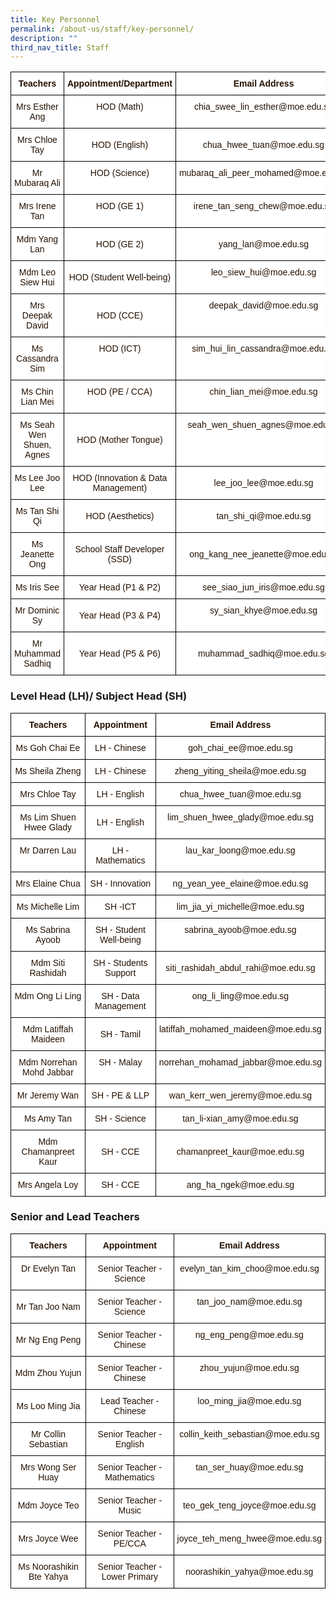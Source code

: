 ```yaml
---
title: Key Personnel
permalink: /about-us/staff/key-personnel/
description: ""
third_nav_title: Staff
---
```

<style type="text/css">
.tg  {border-collapse:collapse;border-spacing:0;}
.tg td{border-color:black;border-style:solid;border-width:1px;font-family:Arial, sans-serif;font-size:14px;
  overflow:hidden;padding:10px 5px;word-break:normal;}
.tg th{border-color:black;border-style:solid;border-width:1px;font-family:Arial, sans-serif;font-size:14px;
  font-weight:normal;overflow:hidden;padding:10px 5px;word-break:normal;}
.tg .tg-4fvk{background-color:#FFF;color:#241102;text-align:center;vertical-align:middle}
.tg .tg-fy9d{background-color:#FFF;color:#241102;font-weight:bold;text-align:center;vertical-align:top}
.tg .tg-bbr4{background-color:#FFF;color:#241102;text-align:center;vertical-align:top}
</style>
<table class="tg">
<thead>
  <tr>
    <th class="tg-fy9d">Teachers</th>
    <th class="tg-fy9d">Appointment/Department</th>
    <th class="tg-fy9d">Email Address</th>
  </tr>
</thead>
<tbody>
  <tr>
    <td class="tg-4fvk">Mrs Esther Ang</td>
    <td class="tg-bbr4"><span style="background-color:initial">HOD (Math)</span></td>
    <td class="tg-bbr4"><span style="font-weight:normal">chia_swee_lin_esther@moe.edu.sg</span></td>
  </tr>
  <tr>
    <td class="tg-4fvk"> Mrs Chloe Tay</td>
    <td class="tg-4fvk"> HOD (English)</td>
    <td class="tg-4fvk">chua_hwee_tuan@moe.edu.sg </td>
  </tr>
  <tr>
    <td class="tg-4fvk">Mr Mubaraq Ali</td>
    <td class="tg-bbr4"><span style="background-color:initial">HOD (Science)</span></td>
    <td class="tg-bbr4"><span style="font-weight:normal">mubaraq_ali_peer_mohamed@moe.edu.sg</span></td>
  </tr>
  <tr>
    <td class="tg-4fvk">Mrs Irene Tan</td>
    <td class="tg-bbr4"><span style="background-color:initial">HOD (GE 1)</span></td>
    <td class="tg-bbr4"><span style="font-weight:normal">irene_tan_seng_chew@moe.edu.sg</span></td>
  </tr>
  <tr>
    <td class="tg-4fvk">Mdm Yang Lan </td>
    <td class="tg-4fvk">  HOD (GE 2)  </td>
    <td class="tg-4fvk">yang_lan@moe.edu.sg </td>
  </tr>
  <tr>
    <td class="tg-bbr4"><span style="background-color:initial">Mdm Leo Siew Hui</span></td>
    <td class="tg-4fvk">HOD (Student Well-being)</td>
    <td class="tg-bbr4"><span style="font-weight:normal">leo_siew_hui@moe.edu.sg</span></td>
  </tr>
  <tr>
    <td class="tg-bbr4"><span style="background-color:initial">Mrs Deepak David</span></td>
    <td class="tg-4fvk">HOD (CCE)</td>
    <td class="tg-bbr4"><span style="font-weight:normal">deepak_david@moe.edu.sg</span></td>
  </tr>
  <tr>
    <td class="tg-4fvk">Ms Cassandra Sim</td>
    <td class="tg-bbr4"><span style="background-color:initial">HOD (ICT)</span></td>
    <td class="tg-bbr4"><span style="font-weight:normal">sim_hui_lin_cassandra@moe.edu.sg</span></td>
  </tr>
  <tr>
    <td class="tg-4fvk">Ms Chin Lian Mei</td>
    <td class="tg-bbr4"><span style="background-color:initial">HOD (PE / CCA)</span></td>
    <td class="tg-bbr4"><span style="font-weight:normal">chin_lian_mei@moe.edu.sg</span></td>
  </tr>
  <tr>
    <td class="tg-bbr4"><span style="background-color:initial">Ms Seah Wen Shuen, Agnes</span></td>
    <td class="tg-4fvk">HOD (Mother Tongue)</td>
    <td class="tg-bbr4"><span style="font-weight:normal">seah_wen_shuen_agnes@moe.edu.sg</span></td>
  </tr>
  <tr>
    <td class="tg-4fvk">Ms Lee Joo Lee </td>
    <td class="tg-4fvk">HOD (Innovation &amp; Data Management)  </td>
    <td class="tg-4fvk">lee_joo_lee@moe.edu.sg </td>
  </tr>
  <tr>
    <td class="tg-4fvk"> Ms Tan Shi Qi</td>
    <td class="tg-4fvk"> HOD (Aesthetics)</td>
    <td class="tg-4fvk">tan_shi_qi@moe.edu.sg </td>
  </tr>
  <tr>
    <td class="tg-4fvk"> Ms Jeanette Ong</td>
    <td class="tg-4fvk">School Staff Developer (SSD)</td>
    <td class="tg-4fvk">ong_kang_nee_jeanette@moe.edu.sg</td>
  </tr>
  <tr>
    <td class="tg-bbr4"><span style="background-color:initial">Ms Iris See </span></td>
    <td class="tg-4fvk">Year Head (P1 &amp; P2)</td>
    <td class="tg-4fvk">see_siao_jun_iris@moe.edu.sg</td>
  </tr>
  <tr>
    <td class="tg-bbr4"><span style="background-color:initial">Mr Dominic Sy</span></td>
    <td class="tg-4fvk">Year Head (P3 &amp; P4)</td>
    <td class="tg-bbr4"><span style="background-color:initial">sy_sian_khye@moe.edu.sg</span></td>
  </tr>
  <tr>
    <td class="tg-bbr4"><span style="background-color:initial">Mr Muhammad Sadhiq</span></td>
    <td class="tg-4fvk">Year Head (P5 &amp; P6)</td>
    <td class="tg-4fvk">muhammad_sadhiq@moe.edu.sg <br></td>
  </tr>
</tbody>
</table>

<h3>Level Head (LH)/ Subject Head (SH)</h3>

<style type="text/css">
.tg  {border-collapse:collapse;border-spacing:0;}
.tg td{border-color:black;border-style:solid;border-width:1px;font-family:Arial, sans-serif;font-size:14px;
  overflow:hidden;padding:10px 5px;word-break:normal;}
.tg th{border-color:black;border-style:solid;border-width:1px;font-family:Arial, sans-serif;font-size:14px;
  font-weight:normal;overflow:hidden;padding:10px 5px;word-break:normal;}
.tg .tg-4fvk{background-color:#FFF;color:#241102;text-align:center;vertical-align:middle}
.tg .tg-fy9d{background-color:#FFF;color:#241102;font-weight:bold;text-align:center;vertical-align:top}
.tg .tg-bbr4{background-color:#FFF;color:#241102;text-align:center;vertical-align:top}
</style>
<table class="tg">
<thead>
  <tr>
    <th class="tg-fy9d">Teachers</th>
    <th class="tg-fy9d">Appointment</th>
    <th class="tg-fy9d">Email Address</th>
  </tr>
</thead>
<tbody>
  <tr>
    <td class="tg-bbr4"><span style="background-color:initial">Ms Goh Chai Ee</span></td>
    <td class="tg-4fvk"> LH - Chinese</td>
    <td class="tg-bbr4"><span style="font-weight:400;color:#241102">goh_chai_ee@moe.edu.sg</span></td>
  </tr>
  <tr>
    <td class="tg-4fvk"> Ms Sheila Zheng</td>
    <td class="tg-4fvk"> LH - Chinese</td>
    <td class="tg-4fvk">zheng_yiting_sheila@moe.edu.sg </td>
  </tr>
  <tr>
    <td class="tg-bbr4"><span style="background-color:initial">Mrs Chloe Tay</span></td>
    <td class="tg-4fvk">LH - English</td>
    <td class="tg-bbr4"><span style="font-weight:400;color:#241102">chua_hwee_tuan@moe.edu.sg</span></td>
  </tr>
  <tr>
    <td class="tg-4fvk">Ms Lim Shuen Hwee Glady </td>
    <td class="tg-4fvk">LH - English</td>
    <td class="tg-bbr4">lim_shuen_hwee_glady@moe.edu.sg </td>
  </tr>
  <tr>
    <td class="tg-bbr4"><span style="background-color:initial">Mr Darren Lau</span></td>
    <td class="tg-4fvk">LH - Mathematics</td>
    <td class="tg-bbr4"><span style="font-weight:400;color:#241102">lau_kar_loong@moe.edu.sg</span></td>
  </tr>
  <tr>
    <td class="tg-bbr4"><span style="background-color:initial">Mrs Elaine Chua</span></td>
    <td class="tg-4fvk">SH - Innovation</td>
    <td class="tg-bbr4"><span style="font-weight:400;color:#241102">ng_yean_yee_elaine@moe.edu.sg</span></td>
  </tr>
  <tr>
    <td class="tg-bbr4"><span style="background-color:initial">Ms Michelle Lim</span></td>
    <td class="tg-4fvk">SH -ICT</td>
    <td class="tg-bbr4"><span style="font-weight:400;color:#241102">lim_jia_yi_michelle@moe.edu.sg</span></td>
  </tr>
  <tr>
    <td class="tg-bbr4"><span style="background-color:initial">Ms Sabrina Ayoob</span></td>
    <td class="tg-4fvk">SH - Student Well-being</td>
    <td class="tg-bbr4"><span style="font-weight:400;color:#241102">sabrina_ayoob@moe.edu.sg</span></td>
  </tr>
  <tr>
    <td class="tg-4fvk"> Mdm Siti Rashidah</td>
    <td class="tg-4fvk"> SH - Students Support</td>
    <td class="tg-4fvk">siti_rashidah_abdul_rahi@moe.edu.sg </td>
  </tr>
  <tr>
    <td class="tg-bbr4"><span style="background-color:initial">Mdm Ong Li Ling</span></td>
    <td class="tg-4fvk">SH - Data Management</td>
    <td class="tg-bbr4"><span style="font-weight:400;color:#241102">ong_li_ling@moe.edu.sg</span></td>
  </tr>
  <tr>
    <td class="tg-bbr4"><span style="background-color:initial">Mdm Latiffah Maideen</span></td>
    <td class="tg-4fvk">SH - Tamil</td>
    <td class="tg-bbr4"><span style="font-weight:400;color:#241102">latiffah_mohamed_maideen@moe.edu.sg</span></td>
  </tr>
  <tr>
    <td class="tg-4fvk">Mdm Norrehan Mohd Jabbar</td>
    <td class="tg-bbr4"><span style="background-color:initial">SH - Malay</span></td>
    <td class="tg-bbr4"><span style="font-weight:400;color:#241102">norrehan_mohamad_jabbar@moe.edu.sg</span></td>
  </tr>
  <tr>
    <td class="tg-bbr4"><span style="background-color:initial">Mr Jeremy Wan</span></td>
    <td class="tg-4fvk">SH - PE &amp; LLP</td>
    <td class="tg-bbr4"><span style="font-weight:400;color:#241102">wan_kerr_wen_jeremy@moe.edu.sg</span></td>
  </tr>
  <tr>
    <td class="tg-4fvk">Ms Amy Tan     </td>
    <td class="tg-4fvk">SH - Science</td>
    <td class="tg-4fvk">tan_li-xian_amy@moe.edu.sg </td>
  </tr>
  <tr>
    <td class="tg-4fvk"> Mdm Chamanpreet Kaur</td>
    <td class="tg-4fvk">SH - CCE</td>
    <td class="tg-4fvk">chamanpreet_kaur@moe.edu.sg</td>
  </tr>
	  <tr><td class="tg-4fvk"> Mrs Angela Loy</td>
    <td class="tg-4fvk">SH - CCE</td>
    <td class="tg-4fvk">ang_ha_ngek@moe.edu.sg</td>
</tr></tbody>
</table>

<h3>Senior and Lead Teachers</h3>

<style type="text/css">
.tg  {border-collapse:collapse;border-spacing:0;}
.tg td{border-color:black;border-style:solid;border-width:1px;font-family:Arial, sans-serif;font-size:14px;
  overflow:hidden;padding:10px 5px;word-break:normal;}
.tg th{border-color:black;border-style:solid;border-width:1px;font-family:Arial, sans-serif;font-size:14px;
  font-weight:normal;overflow:hidden;padding:10px 5px;word-break:normal;}
.tg .tg-4fvk{background-color:#FFF;color:#241102;text-align:center;vertical-align:middle}
.tg .tg-fy9d{background-color:#FFF;color:#241102;font-weight:bold;text-align:center;vertical-align:top}
.tg .tg-bbr4{background-color:#FFF;color:#241102;text-align:center;vertical-align:top}
</style>
<table class="tg">
<thead>
  <tr>
    <th class="tg-fy9d">Teachers</th>
    <th class="tg-fy9d">Appointment</th>
    <th class="tg-fy9d">Email Address</th>
  </tr>
</thead>
<tbody>
  <tr>
    <td class="tg-bbr4"><span style="background-color:initial">Dr Evelyn Tan</span></td>
    <td class="tg-4fvk">Senior Teacher - Science</td>
    <td class="tg-bbr4"><span style="font-weight:400;color:#241102">evelyn_tan_kim_choo@moe.edu.sg</span></td>
  </tr>
  <tr>
    <td class="tg-4fvk">Mr Tan Joo Nam</td>
    <td class="tg-bbr4"><span style="background-color:initial">Senior Teacher - Science</span></td>
    <td class="tg-bbr4"><span style="font-weight:400;color:#241102">tan_joo_nam@moe.edu.sg</span></td>
  </tr>
  <tr>
    <td class="tg-4fvk">Mr Ng Eng Peng</td>
    <td class="tg-bbr4"><span style="background-color:initial">Senior Teacher - Chinese</span></td>
    <td class="tg-bbr4"><span style="font-weight:400;color:#241102">ng_eng_peng@moe.edu.sg</span></td>
  </tr>
  <tr>
    <td class="tg-4fvk">Mdm Zhou Yujun</td>
    <td class="tg-bbr4"><span style="background-color:initial">Senior Teacher - Chinese</span></td>
    <td class="tg-bbr4"><span style="font-weight:400;color:#241102">zhou_yujun@moe.edu.sg</span></td>
  </tr>
  <tr>
    <td class="tg-4fvk">Ms Loo Ming Jia</td>
    <td class="tg-bbr4"><span style="background-color:initial">Lead Teacher - Chinese</span></td>
    <td class="tg-bbr4"><span style="font-weight:400;color:#241102">loo_ming_jia@moe.edu.sg</span></td>
  </tr>
  <tr>
    <td class="tg-4fvk">Mr Collin Sebastian</td>
    <td class="tg-bbr4"><span style="background-color:initial">Senior Teacher - English</span></td>
    <td class="tg-bbr4"><span style="font-weight:400;color:#241102">collin_keith_sebastian@moe.edu.sg</span></td>
  </tr>
  <tr>
    <td class="tg-bbr4"><span style="background-color:initial">Mrs Wong Ser Huay </span></td>
    <td class="tg-4fvk">Senior Teacher - Mathematics</td>
    <td class="tg-bbr4"><span style="font-weight:400;color:#241102">tan_ser_huay@moe.edu.sg</span></td>
  </tr>
  <tr>
    <td class="tg-4fvk"> Mdm Joyce Teo </td>
    <td class="tg-4fvk">Senior Teacher - Music</td>
    <td class="tg-4fvk"> teo_gek_teng_joyce@moe.edu.sg</td>
  </tr>
  <tr>
    <td class="tg-4fvk">Mrs Joyce Wee </td>
    <td class="tg-4fvk">Senior Teacher - PE/CCA </td>
    <td class="tg-4fvk">joyce_teh_meng_hwee@moe.edu.sg <br></td>
  </tr>
  <tr>
    <td class="tg-4fvk"> Ms Noorashikin Bte Yahya</td>
    <td class="tg-4fvk">Senior Teacher - Lower Primary </td>
    <td class="tg-4fvk"> noorashikin_yahya@moe.edu.sg</td>
  </tr>
</tbody>
</table>